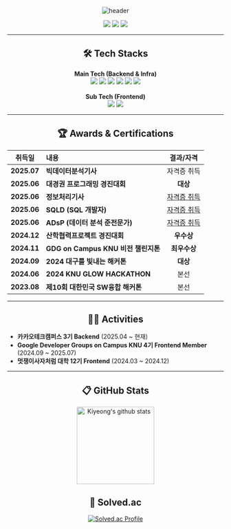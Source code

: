 <div align="center">
    
![header](https://capsule-render.vercel.app/api?type=soft&color=EDEEF0&height=120&section=header&text=👋%20Hi!%20there,%20I'm%20Kiyeong%20Choi%20&fontSize=40&animation=twinkling&fontColor=5F5F5F&fontAlignY=52)

</div>

<p align="center">
  <a href="mailto:kiyeong0723@gmail.com"><img src="https://img.shields.io/badge/Gmail-D14836?style=for-the-badge&logo=Gmail&logoColor=white"></a>
  <a href="https://gogumalatte.tistory.com/"><img src="https://img.shields.io/badge/DEV_BLOG-151515?style=for-the-badge&logo=tistory&logoColor=fff)"></a>
  <a href="https://www.linkedin.com/in/kiyeong-choi-21567530a/"><img src="https://img.shields.io/badge/LinkedIn-0A66C2?style=for-the-badge&logo=linkedin&logoColor=white"></a>
</p>

---

<h2 align="center">🛠️ Tech Stacks</h2>
<p align="center">
  <b>Main Tech (Backend & Infra)</b><br>
  <img src="https://img.shields.io/badge/Java-007396?style=for-the-badge&logo=Java&logoColor=white">
  <img src="https://img.shields.io/badge/Spring_Boot-6DB33F?style=for-the-badge&logo=Spring-Boot&logoColor=white">
  <img src="https://img.shields.io/badge/MySQL-4479A1?style=for-the-badge&logo=MySQL&logoColor=white">
  <img src="https://img.shields.io/badge/Redis-DC382D?style=for-the-badge&logo=Redis&logoColor=white">
  <img src="https://img.shields.io/badge/Amazon_AWS-232F3E?style=for-the-badge&logo=Amazon-AWS&logoColor=white">
  <img src="https://img.shields.io/badge/Docker-2496ED?style=for-the-badge&logo=Docker&logoColor=white">
  <br><br>
  <b>Sub Tech (Frontend)</b><br>
  <img src="https://img.shields.io/badge/TypeScript-3178C6?style=for-the-badge&logo=typescript&logoColor=white">
  <img src="https://img.shields.io/badge/React-61DAFB?style=for-the-badge&logo=react&logoColor=black">
</p>

---
<!-- 

<h2 align="center">💻 Projects</h2>
<div align="left">

### 카카오테크캠퍼스 3기 연계 프로젝트 (진행중)
* **기간:** 2025.04 ~
* **역할:** **Backend Developer**
* **내용:** 대용량 트래픽 환경을 가정한 서비스 개발 프로젝트. 클린 아키텍처, 테스트 주도 개발(TDD), MSA 구조 등 안정적이고 확장성 있는 서버 구축 기술을 집중적으로 학습 및 적용하고 있습니다.

### [Todak] - GDG Solution Challenge
* **기간:** 2025.02 ~ 2025.05
* **역할:** Frontend Developer
* **내용:** Flutter를 사용한 노인 세대를 위한 건강관리 및 커뮤니티 애플리케이션 개발.
* **느낀 점:** 이 프로젝트를 통해 클라이언트 입장에서 API의 응답 속도와 명세의 중요성을 체감했으며, 이는 제가 백엔드 아키텍처에 더 깊은 관심을 갖게 된 계기가 되었습니다.

</div>

-->

<h2 align="center">🏆 Awards & Certifications</h2>
<div align="center">

| 취득일      | 내용                               | 결과/자격           |
| :--------: | :-------------------------------- | :-----------------: |
| **2025.07**| **빅데이터분석기사** | 자격증 취득 |
| **2025.06**| **대경권 프로그래밍 경진대회** | **대상** |
| **2025.06**| **정보처리기사** | [자격증 취득](https://github.com/user-attachments/files/21031768/default.pdf) |
| **2025.06**| **SQLD (SQL 개발자)** | [자격증 취득](https://github.com/user-attachments/files/21031737/sqld.pdf) |
| **2025.06**| **ADsP (데이터 분석 준전문가)** | [자격증 취득](https://github.com/user-attachments/files/21031758/adsp.pdf) |
| **2024.12**| **산학협력프로젝트 경진대회** | **우수상** |
| **2024.11**| **GDG on Campus KNU 비전 챌린지톤** | **최우수상** |
| **2024.09**| **2024 대구를 빛내는 해커톤** | **대상** |
| **2024.06**| **2024 KNU GLOW HACKATHON** | 본선                |
| **2023.08**| **제10회 대한민국 SW융합 해커톤** | 본선                |

</div>

---

<h2 align="center">🏃‍♂️ Activities</h2>

* **카카오테크캠퍼스 3기 Backend** (2025.04 ~ 현재)
* **Google Developer Groups on Campus KNU 4기 Frontend Member** (2024.09 ~ 2025.07)
* **멋쟁이사자처럼 대학 12기 Frontend** (2024.03 ~ 2024.12)

---

<h2 align="center"> 📋 GitHub Stats </h2>
<div align="center">
    <a href="https://github.com/gogumalatte"><img align="center" style="height:180px" src="https://github-readme-stats.vercel.app/api?username=gogumalatte&show_icons=true&include_all_commits=true&hide_border=true&bg_color=30,838BB2,CACFE3,C7D6DB&title_color=fff&text_color=fff" alt="Kiyeong's github stats" /></a>
    <br>
</div>


<h2 align="center"> 🏅 Solved.ac </h2>
<div align="center">
    
[![Solved.ac Profile](http://mazassumnida.wtf/api/v2/generate_badge?boj=rldud1237)](https://solved.ac/rldud1237/)

</div>
